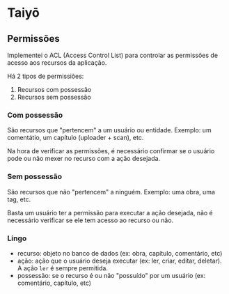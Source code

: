 # Taiyō

## Permissões

Implementei o ACL (Access Control List) para controlar as permissões de acesso aos recursos da aplicação.

Há 2 tipos de permissiões:

1. Recursos com possessão
2. Recursos sem possessão

### Com possessão

São recursos que "pertencem" a um usuário ou entidade. Exemplo: um comentátio, um capítulo (uploader + scan), etc.

Na hora de verificar as permissões, é necessário confirmar se o usuário pode ou não mexer no recurso com a ação desejada.

### Sem possessão

São recursos que não "pertencem" a ninguém. Exemplo: uma obra, uma tag, etc.

Basta um usuário ter a permissão para executar a ação desejada, não é necessário verificar se ele tem acesso ao recurso ou não.

### Lingo

- recurso: objeto no banco de dados (ex: obra, capítulo, comentário, etc)
- ação: ação que o usuário deseja executar (ex: ler, criar, editar, deletar). A ação `ler` é sempre permitida.
- possessão: se o recurso é ou não "possuído" por um usuário (ex: comentário, capítulo, etc)
